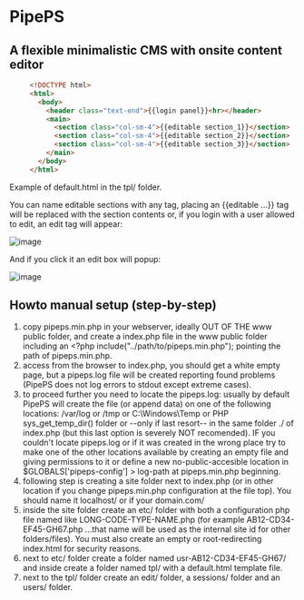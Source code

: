 # PipePS

## A flexible minimalistic CMS with onsite content editor

```html
     <!DOCTYPE html>
     <html>
       <body>
         <header class="text-end">{{login panel}}<hr></header>
         <main>
           <section class="col-sm-4">{{editable section_1}}</section>
           <section class="col-sm-4">{{editable section_2}}</section>
           <section class="col-sm-4">{{editable section_3}}</section>
         </main>
       </body>
     </html>
```
Example of default.html in the tpl/ folder.

You can name editable sections with any tag, placing an {{editable ...}} tag will be replaced with the section contents or, if you login with a user allowed to edit, an edit tag will appear:

![image](https://github.com/user-attachments/assets/36cfbf98-78a8-4a39-9fff-4b4c744a259c)

And if you click it an edit box will popup:

![image](https://github.com/user-attachments/assets/1033a3bc-cd98-495d-9e7b-5090a3930c36)

## Howto manual setup (step-by-step)
1. copy pipeps.min.php in your webserver, ideally OUT OF THE www public folder, and create a index.php file in the www public folder including an <?php include("../path/to/pipeps.min.php"); pointing the path of pipeps.min.php.
2. access from the browser to index.php, you should get a white empty page, but a pipeps.log file will be created reporting found problems (PipePS does not log errors to stdout except extreme cases).
3. to proceed further you need to locate the pipeps.log: usually by default PipePS will create the file (or append data) on one of the following locations: /var/log or /tmp or C:\Windows\Temp or PHP sys_get_temp_dir() folder or --only if last resort-- in the same folder ./ of index.php (but this last option is severely NOT recomended). IF you couldn't locate pipeps.log or if it was created in the wrong place try to make one of the other locations available by creating an empty file and giving permissions to it or define a new no-public-accesible location in $GLOBALS['pipeps-config'] > log-path at pipeps.min.php beginning.
4. following step is creating a site folder next to index.php (or in other location if you change pipeps.min.php configuration at the file top). You should name it localhost/ or if your domain.com/
5. inside the site folder create an etc/ folder with both a configuration php file named like LONG-CODE-TYPE-NAME.php (for example AB12-CD34-EF45-GH67.php ...that name will be used as the internal site id for other folders/files). You must also create an empty or root-redirecting index.html for security reasons.
6. next to etc/ folder create a folder named usr-AB12-CD34-EF45-GH67/ and inside create a folder named tpl/ with a default.html template file.
7. next to the tpl/ folder create an edit/ folder, a sessions/ folder and an users/ folder.
